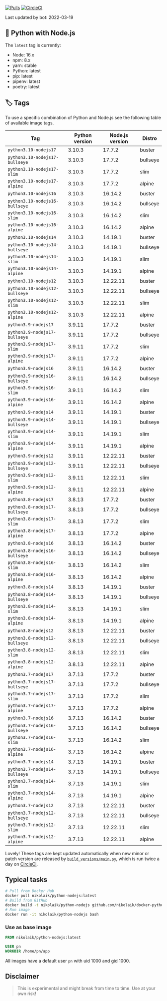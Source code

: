 [![Pulls](https://img.shields.io/docker/pulls/nikolaik/python-nodejs.svg?style=flat-square)](https://hub.docker.com/r/nikolaik/python-nodejs/)
[![CircleCI](https://img.shields.io/circleci/project/github/nikolaik/docker-python-nodejs.svg?style=flat-square)](https://circleci.com/gh/nikolaik/docker-python-nodejs)

Last updated by bot: 2022-03-19

## 🐳 Python with Node.js 
The `latest` tag is currently:

- Node: 16.x
- npm: 8.x
- yarn: stable
- Python: latest
- pip: latest
- pipenv: latest
- poetry: latest

## 🏷 Tags
To use a specific combination of Python and Node.js see the following table of available image tags.

Tag | Python version | Node.js version | Distro
--- | --- | --- | ---
`python3.10-nodejs17` | 3.10.3 | 17.7.2 | buster
`python3.10-nodejs17-bullseye` | 3.10.3 | 17.7.2 | bullseye
`python3.10-nodejs17-slim` | 3.10.3 | 17.7.2 | slim
`python3.10-nodejs17-alpine` | 3.10.3 | 17.7.2 | alpine
`python3.10-nodejs16` | 3.10.3 | 16.14.2 | buster
`python3.10-nodejs16-bullseye` | 3.10.3 | 16.14.2 | bullseye
`python3.10-nodejs16-slim` | 3.10.3 | 16.14.2 | slim
`python3.10-nodejs16-alpine` | 3.10.3 | 16.14.2 | alpine
`python3.10-nodejs14` | 3.10.3 | 14.19.1 | buster
`python3.10-nodejs14-bullseye` | 3.10.3 | 14.19.1 | bullseye
`python3.10-nodejs14-slim` | 3.10.3 | 14.19.1 | slim
`python3.10-nodejs14-alpine` | 3.10.3 | 14.19.1 | alpine
`python3.10-nodejs12` | 3.10.3 | 12.22.11 | buster
`python3.10-nodejs12-bullseye` | 3.10.3 | 12.22.11 | bullseye
`python3.10-nodejs12-slim` | 3.10.3 | 12.22.11 | slim
`python3.10-nodejs12-alpine` | 3.10.3 | 12.22.11 | alpine
`python3.9-nodejs17` | 3.9.11 | 17.7.2 | buster
`python3.9-nodejs17-bullseye` | 3.9.11 | 17.7.2 | bullseye
`python3.9-nodejs17-slim` | 3.9.11 | 17.7.2 | slim
`python3.9-nodejs17-alpine` | 3.9.11 | 17.7.2 | alpine
`python3.9-nodejs16` | 3.9.11 | 16.14.2 | buster
`python3.9-nodejs16-bullseye` | 3.9.11 | 16.14.2 | bullseye
`python3.9-nodejs16-slim` | 3.9.11 | 16.14.2 | slim
`python3.9-nodejs16-alpine` | 3.9.11 | 16.14.2 | alpine
`python3.9-nodejs14` | 3.9.11 | 14.19.1 | buster
`python3.9-nodejs14-bullseye` | 3.9.11 | 14.19.1 | bullseye
`python3.9-nodejs14-slim` | 3.9.11 | 14.19.1 | slim
`python3.9-nodejs14-alpine` | 3.9.11 | 14.19.1 | alpine
`python3.9-nodejs12` | 3.9.11 | 12.22.11 | buster
`python3.9-nodejs12-bullseye` | 3.9.11 | 12.22.11 | bullseye
`python3.9-nodejs12-slim` | 3.9.11 | 12.22.11 | slim
`python3.9-nodejs12-alpine` | 3.9.11 | 12.22.11 | alpine
`python3.8-nodejs17` | 3.8.13 | 17.7.2 | buster
`python3.8-nodejs17-bullseye` | 3.8.13 | 17.7.2 | bullseye
`python3.8-nodejs17-slim` | 3.8.13 | 17.7.2 | slim
`python3.8-nodejs17-alpine` | 3.8.13 | 17.7.2 | alpine
`python3.8-nodejs16` | 3.8.13 | 16.14.2 | buster
`python3.8-nodejs16-bullseye` | 3.8.13 | 16.14.2 | bullseye
`python3.8-nodejs16-slim` | 3.8.13 | 16.14.2 | slim
`python3.8-nodejs16-alpine` | 3.8.13 | 16.14.2 | alpine
`python3.8-nodejs14` | 3.8.13 | 14.19.1 | buster
`python3.8-nodejs14-bullseye` | 3.8.13 | 14.19.1 | bullseye
`python3.8-nodejs14-slim` | 3.8.13 | 14.19.1 | slim
`python3.8-nodejs14-alpine` | 3.8.13 | 14.19.1 | alpine
`python3.8-nodejs12` | 3.8.13 | 12.22.11 | buster
`python3.8-nodejs12-bullseye` | 3.8.13 | 12.22.11 | bullseye
`python3.8-nodejs12-slim` | 3.8.13 | 12.22.11 | slim
`python3.8-nodejs12-alpine` | 3.8.13 | 12.22.11 | alpine
`python3.7-nodejs17` | 3.7.13 | 17.7.2 | buster
`python3.7-nodejs17-bullseye` | 3.7.13 | 17.7.2 | bullseye
`python3.7-nodejs17-slim` | 3.7.13 | 17.7.2 | slim
`python3.7-nodejs17-alpine` | 3.7.13 | 17.7.2 | alpine
`python3.7-nodejs16` | 3.7.13 | 16.14.2 | buster
`python3.7-nodejs16-bullseye` | 3.7.13 | 16.14.2 | bullseye
`python3.7-nodejs16-slim` | 3.7.13 | 16.14.2 | slim
`python3.7-nodejs16-alpine` | 3.7.13 | 16.14.2 | alpine
`python3.7-nodejs14` | 3.7.13 | 14.19.1 | buster
`python3.7-nodejs14-bullseye` | 3.7.13 | 14.19.1 | bullseye
`python3.7-nodejs14-slim` | 3.7.13 | 14.19.1 | slim
`python3.7-nodejs14-alpine` | 3.7.13 | 14.19.1 | alpine
`python3.7-nodejs12` | 3.7.13 | 12.22.11 | buster
`python3.7-nodejs12-bullseye` | 3.7.13 | 12.22.11 | bullseye
`python3.7-nodejs12-slim` | 3.7.13 | 12.22.11 | slim
`python3.7-nodejs12-alpine` | 3.7.13 | 12.22.11 | alpine

Lovely! These tags are kept updated automatically when new minor or patch version are released by [`build_versions/main.py`](./build_versions/main.py), which is run twice a day on [CircleCI](https://circleci.com/gh/nikolaik/docker-python-nodejs).

## Typical tasks
```bash
# Pull from Docker Hub
docker pull nikolaik/python-nodejs:latest
# Build from GitHub
docker build -t nikolaik/python-nodejs github.com/nikolaik/docker-python-nodejs
# Run image
docker run -it nikolaik/python-nodejs bash
```

### Use as base image
```Dockerfile
FROM nikolaik/python-nodejs:latest

USER pn
WORKDIR /home/pn/app
```

All images have a default user `pn` with uid 1000 and gid 1000.

## Disclaimer
> This is experimental and might break from time to time. Use at your own risk!
